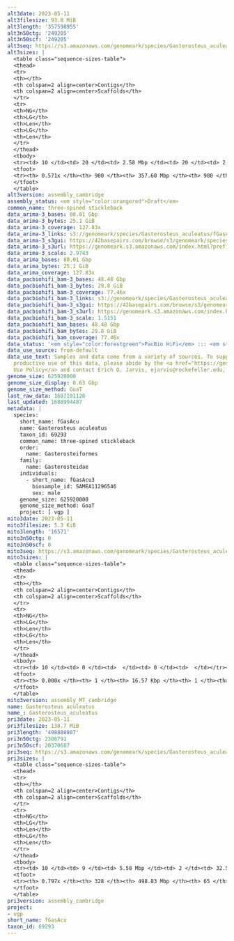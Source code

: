 ```yaml
---
alt3date: 2023-05-11
alt3filesize: 93.8 MiB
alt3length: '357598955'
alt3n50ctg: '249205'
alt3n50scf: '249205'
alt3seq: https://s3.amazonaws.com/genomeark/species/Gasterosteus_aculeatus/fGasAcu3/assembly_cambridge/fGasAcu3.alt.asm.20230511.fasta.gz
alt3sizes: |
  <table class="sequence-sizes-table">
  <thead>
  <tr>
  <th></th>
  <th colspan=2 align=center>Contigs</th>
  <th colspan=2 align=center>Scaffolds</th>
  </tr>
  <tr>
  <th>NG</th>
  <th>LG</th>
  <th>Len</th>
  <th>LG</th>
  <th>Len</th>
  </tr>
  </thead>
  <tbody>
  <tr><td> 10 </td><td> 20 </td><td> 2.58 Mbp </td><td> 20 </td><td> 2.58 Mbp </td></tr><tr><td> 20 </td><td> 53 </td><td> 1.53 Mbp </td><td> 53 </td><td> 1.53 Mbp </td></tr><tr><td> 30 </td><td> 104 </td><td> 1.00 Mbp </td><td> 104 </td><td> 1.00 Mbp </td></tr><tr><td> 40 </td><td> 185 </td><td> 0.55 Mbp </td><td> 185 </td><td> 0.55 Mbp </td></tr><tr style="background-color:#cccccc;"><td> 50 </td><td> 350 </td><td> 249.21 Kbp </td><td> 350 </td><td> 249.21 Kbp </td></tr><tr><td> 60 </td><td> 0 </td><td>  </td><td> 0 </td><td>  </td></tr><tr><td> 70 </td><td> 0 </td><td>  </td><td> 0 </td><td>  </td></tr><tr><td> 80 </td><td> 0 </td><td>  </td><td> 0 </td><td>  </td></tr><tr><td> 90 </td><td> 0 </td><td>  </td><td> 0 </td><td>  </td></tr><tr><td> 100 </td><td> 0 </td><td>  </td><td> 0 </td><td>  </td></tr></tbody>
  <tfoot>
  <tr><th> 0.571x </th><th> 900 </th><th> 357.60 Mbp </th><th> 900 </th><th> 357.60 Mbp </th></tr>
  </tfoot>
  </table>
alt3version: assembly_cambridge
assembly_status: <em style="color:orangered">Draft</em>
common_name: three-spined stickleback
data_arima-3_bases: 80.01 Gbp
data_arima-3_bytes: 25.1 GiB
data_arima-3_coverage: 127.83x
data_arima-3_links: s3://genomeark/species/Gasterosteus_aculeatus/fGasAcu3/genomic_data/arima/<br>
data_arima-3_s3gui: https://42basepairs.com/browse/s3/genomeark/species/Gasterosteus_aculeatus/fGasAcu3/genomic_data/arima/
data_arima-3_s3url: https://genomeark.s3.amazonaws.com/index.html?prefix=species/Gasterosteus_aculeatus/fGasAcu3/genomic_data/arima/
data_arima-3_scale: 2.9743
data_arima_bases: 80.01 Gbp
data_arima_bytes: 25.1 GiB
data_arima_coverage: 127.83x
data_pacbiohifi_bam-3_bases: 48.48 Gbp
data_pacbiohifi_bam-3_bytes: 29.8 GiB
data_pacbiohifi_bam-3_coverage: 77.46x
data_pacbiohifi_bam-3_links: s3://genomeark/species/Gasterosteus_aculeatus/fGasAcu3/genomic_data/pacbio_hifi/<br>
data_pacbiohifi_bam-3_s3gui: https://42basepairs.com/browse/s3/genomeark/species/Gasterosteus_aculeatus/fGasAcu3/genomic_data/pacbio_hifi/
data_pacbiohifi_bam-3_s3url: https://genomeark.s3.amazonaws.com/index.html?prefix=species/Gasterosteus_aculeatus/fGasAcu3/genomic_data/pacbio_hifi/
data_pacbiohifi_bam-3_scale: 1.5151
data_pacbiohifi_bam_bases: 48.48 Gbp
data_pacbiohifi_bam_bytes: 29.8 GiB
data_pacbiohifi_bam_coverage: 77.46x
data_status: '<em style="color:forestgreen">PacBio HiFi</em> ::: <em style="color:forestgreen">Arima</em>'
data_use_source: from-default
data_use_text: Samples and data come from a variety of sources. To support fair and
  productive use of this data, please abide by the <a href="https://genome10k.soe.ucsc.edu/data-use-policies/">Data
  Use Policy</a> and contact Erich D. Jarvis, ejarvis@rockefeller.edu, with any questions.
genome_size: 625920000
genome_size_display: 0.63 Gbp
genome_size_method: GoaT
last_raw_data: 1687191120
last_updated: 1688994487
metadata: |
  species:
    short_name: fGasAcu
    name: Gasterosteus aculeatus
    taxon_id: 69293
    common_name: three-spined stickleback
    order:
      name: Gasterosteiformes
    family:
      name: Gasterosteidae
    individuals:
      - short_name: fGasAcu3
        biosample_id: SAMEA11296546
        sex: male
    genome_size: 625920000
    genome_size_method: GoaT
    project: [ vgp ]
mito3date: 2023-05-11
mito3filesize: 5.3 KiB
mito3length: '16571'
mito3n50ctg: 0
mito3n50scf: 0
mito3seq: https://s3.amazonaws.com/genomeark/species/Gasterosteus_aculeatus/fGasAcu3/assembly_MT_cambridge/fGasAcu3.MT.20230511.fasta.gz
mito3sizes: |
  <table class="sequence-sizes-table">
  <thead>
  <tr>
  <th></th>
  <th colspan=2 align=center>Contigs</th>
  <th colspan=2 align=center>Scaffolds</th>
  </tr>
  <tr>
  <th>NG</th>
  <th>LG</th>
  <th>Len</th>
  <th>LG</th>
  <th>Len</th>
  </tr>
  </thead>
  <tbody>
  <tr><td> 10 </td><td> 0 </td><td>  </td><td> 0 </td><td>  </td></tr><tr><td> 20 </td><td> 0 </td><td>  </td><td> 0 </td><td>  </td></tr><tr><td> 30 </td><td> 0 </td><td>  </td><td> 0 </td><td>  </td></tr><tr><td> 40 </td><td> 0 </td><td>  </td><td> 0 </td><td>  </td></tr><tr style="background-color:#cccccc;"><td> 50 </td><td> 0 </td><td style="background-color:#ff8888;">  </td><td> 0 </td><td style="background-color:#ff8888;">  </td></tr><tr><td> 60 </td><td> 0 </td><td>  </td><td> 0 </td><td>  </td></tr><tr><td> 70 </td><td> 0 </td><td>  </td><td> 0 </td><td>  </td></tr><tr><td> 80 </td><td> 0 </td><td>  </td><td> 0 </td><td>  </td></tr><tr><td> 90 </td><td> 0 </td><td>  </td><td> 0 </td><td>  </td></tr><tr><td> 100 </td><td> 0 </td><td>  </td><td> 0 </td><td>  </td></tr></tbody>
  <tfoot>
  <tr><th> 0.000x </th><th> 1 </th><th> 16.57 Kbp </th><th> 1 </th><th> 16.57 Kbp </th></tr>
  </tfoot>
  </table>
mito3version: assembly_MT_cambridge
name: Gasterosteus aculeatus
name_: Gasterosteus_aculeatus
pri3date: 2023-05-11
pri3filesize: 138.7 MiB
pri3length: '498880807'
pri3n50ctg: 2306791
pri3n50scf: 20370607
pri3seq: https://s3.amazonaws.com/genomeark/species/Gasterosteus_aculeatus/fGasAcu3/assembly_cambridge/fGasAcu3.pri.asm.20230511.fasta.gz
pri3sizes: |
  <table class="sequence-sizes-table">
  <thead>
  <tr>
  <th></th>
  <th colspan=2 align=center>Contigs</th>
  <th colspan=2 align=center>Scaffolds</th>
  </tr>
  <tr>
  <th>NG</th>
  <th>LG</th>
  <th>Len</th>
  <th>LG</th>
  <th>Len</th>
  </tr>
  </thead>
  <tbody>
  <tr><td> 10 </td><td> 9 </td><td> 5.58 Mbp </td><td> 2 </td><td> 32.52 Mbp </td></tr><tr><td> 20 </td><td> 21 </td><td> 4.32 Mbp </td><td> 5 </td><td> 24.02 Mbp </td></tr><tr><td> 30 </td><td> 37 </td><td> 3.61 Mbp </td><td> 7 </td><td> 23.28 Mbp </td></tr><tr><td> 40 </td><td> 56 </td><td> 3.04 Mbp </td><td> 10 </td><td> 21.85 Mbp </td></tr><tr style="background-color:#cccccc;"><td> 50 </td><td> 80 </td><td style="background-color:#88ff88;"> 2.31 Mbp </td><td> 13 </td><td style="background-color:#88ff88;"> 20.37 Mbp </td></tr><tr><td> 60 </td><td> 111 </td><td> 1.66 Mbp </td><td> 16 </td><td> 18.66 Mbp </td></tr><tr><td> 70 </td><td> 158 </td><td> 0.97 Mbp </td><td> 20 </td><td> 17.01 Mbp </td></tr><tr><td> 80 </td><td> 0 </td><td>  </td><td> 0 </td><td>  </td></tr><tr><td> 90 </td><td> 0 </td><td>  </td><td> 0 </td><td>  </td></tr><tr><td> 100 </td><td> 0 </td><td>  </td><td> 0 </td><td>  </td></tr></tbody>
  <tfoot>
  <tr><th> 0.797x </th><th> 328 </th><th> 498.83 Mbp </th><th> 65 </th><th> 498.88 Mbp </th></tr>
  </tfoot>
  </table>
pri3version: assembly_cambridge
project:
- vgp
short_name: fGasAcu
taxon_id: 69293
---
```

